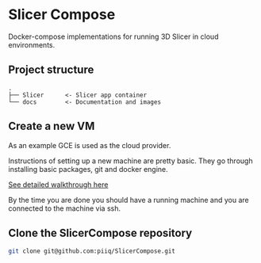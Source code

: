# Slicer Compose

Docker-compose implementations for running 3D Slicer in cloud environments.

## Project structure

```
.
├── Slicer      <- Slicer app container
└── docs        <- Documentation and images
```

## Create a new VM

As an example GCE is used as the cloud provider.

Instructions of setting up a new machine are pretty basic. They go through installing basic packages, git and docker engine.

[See detailed walkthrough here](docs/gceconfig.md)

By the time you are done you should have a running machine and you are connected to the machine via ssh.

## Clone the SlicerCompose repository

```bash
git clone git@github.com:piiq/SlicerCompose.git
```


